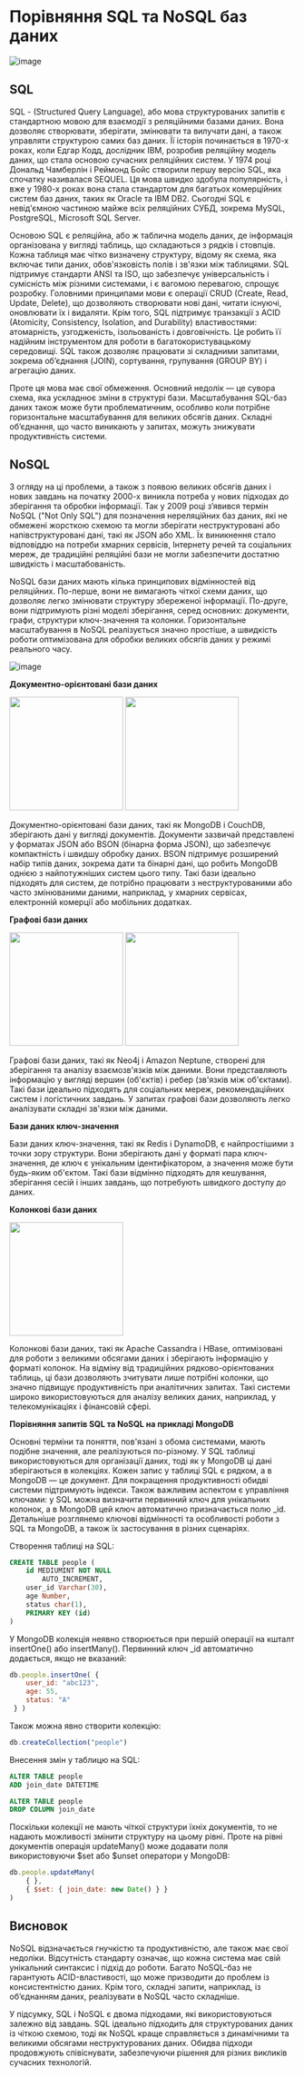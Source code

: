 # Порівняння SQL та NoSQL баз даних

![image](src/media/introduction.png)

## SQL

SQL - (Structured Query Language), або мова структурованих запитів є стандартною мовою для взаємодії з реляційними базами даних. Вона дозволяє створювати, зберігати, змінювати та вилучати дані, а також управляти структурою самих баз даних. Її історія починається в 1970-х роках, коли Едгар Кодд, дослідник IBM, розробив реляційну модель даних, що стала основою сучасних реляційних систем. У 1974 році Дональд Чамберлін і Реймонд Бойс створили першу версію SQL, яка спочатку називалася SEQUEL. Ця мова швидко здобула популярність, і вже у 1980-х роках вона стала стандартом для багатьох комерційних систем баз даних, таких як Oracle та IBM DB2. 
Сьогодні SQL є невід'ємною частиною майже всіх реляційних СУБД, зокрема MySQL, PostgreSQL, Microsoft SQL Server.

Основою SQL є реляційна, або ж таблична модель даних, де інформація організована у вигляді таблиць, що складаються з рядків і стовпців. Кожна таблиця має чітко визначену структуру, відому як схема, яка включає типи даних, обов'язковість полів і зв'язки між таблицями. SQL підтримує стандарти ANSI та ISO, що забезпечує універсальність і сумісність між різними системами,  і є вагомою перевагою, спрощує розробку. Головними принципами мови є операції CRUD (Create, Read, Update, Delete), що дозволяють створювати нові дані, читати існуючі, оновлювати їх і видаляти. Крім того, SQL підтримує транзакції з ACID (Atomicity, Consistency, Isolation, and Durability) властивостями: атомарність, узгодженість, ізольованість і довговічність. Це робить її надійним інструментом для роботи в багатокористувацькому середовищі. 
SQL також дозволяє працювати зі складними запитами, зокрема об’єднання (JOIN), сортування, групування (GROUP BY) і агрегацію даних.

Проте ця мова має свої обмеження. Основний недолік — це сувора схема, яка ускладнює зміни в структурі бази. Масштабування SQL-баз даних також може бути проблематичним, особливо коли потрібне горизонтальне масштабування для великих обсягів даних. Складні об’єднання, що часто виникають у запитах, можуть знижувати продуктивність системи.

## NoSQL

З огляду на ці проблеми, а також з появою великих обсягів даних і нових завдань на початку 2000-х виникла потреба у нових підходах до зберігання та обробки інформації. Так у 2009 році з’явився термін NoSQL ("Not Only SQL") для позначення нереляційних баз даних, які не обмежені жорсткою схемою та могли зберігати неструктуровані або напівструктуровані дані, такі як JSON або XML. Їх виникнення стало відповіддю на потреби хмарних сервісів, Інтернету речей та соціальних мереж, де традиційні реляційні бази не могли забезпечити достатню швидкість і масштабованість.

NoSQL бази даних мають кілька принципових відмінностей від реляційних. По-перше, вони не вимагають чіткої схеми даних, що дозволяє легко змінювати структуру збереженої інформації. По-друге, вони підтримують різні моделі зберігання, серед основних: документи, графи, структури ключ-значення та колонки. Горизонтальне масштабування в NoSQL реалізується значно простіше, а швидкість роботи оптимізована для обробки великих обсягів даних у режимі реального часу.

![image](src/media/TypesNoSQL.jpg)

**Документно-орієнтовані бази даних**

<img src="src/media/mongo.png" width="200"/> 
<img src="src/media/couch.jpg" width="200"/>

Документно-орієнтовані бази даних, такі як MongoDB і CouchDB, зберігають дані у вигляді документів. Документи зазвичай представлені у форматах JSON або BSON (бінарна форма JSON), що забезпечує компактність і швидшу обробку даних. BSON підтримує розширений набір типів даних, зокрема дати та бінарні дані, що робить MongoDB однією з найпотужніших систем цього типу.
Такі бази ідеально підходять для систем, де потрібно працювати з неструктурованими або часто змінюваними даними, наприклад, у хмарних сервісах, електронній комерції або мобільних додатках.

**Графові бази даних**

<img src="src/media/neo4j.png" width="200"/>
<img src="src/media/AmazonNeptune.png" width="200"/>

Графові бази даних, такі як Neo4j і Amazon Neptune, створені для зберігання та аналізу взаємозв'язків між даними. Вони представляють інформацію у вигляді вершин (об'єктів) і ребер (зв'язків між об'єктами). Такі бази ідеально підходять для соціальних мереж, рекомендаційних систем і логістичних завдань.
У запитах графові бази дозволяють легко аналізувати складні зв'язки між даними.

**Бази даних ключ-значення**

Бази даних ключ-значення, такі як Redis і DynamoDB, є найпростішими з точки зору структури. Вони зберігають дані у форматі пара ключ-значення, де ключ є унікальним ідентифікатором, а значення може бути будь-яким об'єктом.
Такі бази відмінно підходять для кешування, зберігання сесій і інших завдань, що потребують швидкого доступу до даних.

**Колонкові бази даних**

<img src="src/media/HBase.png" width="200"/>

Колонкові бази даних, такі як Apache Cassandra і HBase, оптимізовані для роботи з великими обсягами даних і зберігають інформацію у форматі колонок. На відміну від традиційних рядково-орієнтованих таблиць, ці бази дозволяють зчитувати лише потрібні колонки, що значно підвищує продуктивність при аналітичних запитах.
Такі системи широко використовуються для аналізу великих даних, наприклад, у телекомунікаціях і фінансовій сфері.  

**Порівняння запитів SQL  та NoSQL на прикладі MongoDB**

Основні терміни та поняття, пов'язані з обома системами, мають подібне значення, але реалізуються по-різному. У SQL таблиці використовуються для організації даних, тоді як у MongoDB ці дані зберігаються в колекціях. Кожен запис у таблиці SQL є рядком, а в MongoDB — це документ. Для покращення продуктивності обидві системи підтримують індекси. Також важливим аспектом є управління ключами: у SQL можна визначити первинний ключ для унікальних колонок, а в MongoDB цей ключ автоматично призначається полю _id.
Детальніше розглянемо ключові відмінності та особливості роботи з SQL та MongoDB, а також їх застосування в різних сценаріях.  

Створення таблиці на SQL:    
```sql
CREATE TABLE people (
    id MEDIUMINT NOT NULL
        AUTO_INCREMENT,
    user_id Varchar(30),
    age Number,
    status char(1),
    PRIMARY KEY (id)
)
```  
У MongoDB колекція неявно створюється при першій операції на кшталт insertOne() або insertMany(). Первинний ключ _id автоматично додається, якщо не вказаний:  
```javascript
db.people.insertOne( {
    user_id: "abc123",
    age: 55,
    status: "A"
 } )
```
Також можна явно створити колекцію:  
```javascript
db.createCollection("people")
```

Внесення змін у таблицю на SQL:  
```sql
ALTER TABLE people
ADD join_date DATETIME
```
```sql
ALTER TABLE people
DROP COLUMN join_date
```
Поскільки колекції не мають чіткої структури їхніх документів, то не надають можливості змінити структуру на цьому рівні. Проте на рівні документів операція updateMany() може додавати поля використовуючи $set або $unset оператори у MongoDB:  
```javascript
db.people.updateMany(
    { },
    { $set: { join_date: new Date() } }
)
```

## Висновок

NoSQL відзначається гнучкістю та продуктивністю, але також має свої недоліки. Відсутність стандарту означає, що кожна система має свій унікальний синтаксис і підхід до роботи. Багато NoSQL-баз не гарантують ACID-властивості, що може призводити до проблем із консистентністю даних. Крім того, складні запити, наприклад, із об’єднанням даних, реалізувати в NoSQL часто складніше.

У підсумку, SQL і NoSQL є двома підходами, які використовуються залежно від завдань. SQL ідеально підходить для структурованих даних із чіткою схемою, тоді як NoSQL краще справляється з динамічними та великими обсягами неструктурованих даних. Обидва підходи продовжують співіснувати, забезпечуючи рішення для різних викликів сучасних технологій.
